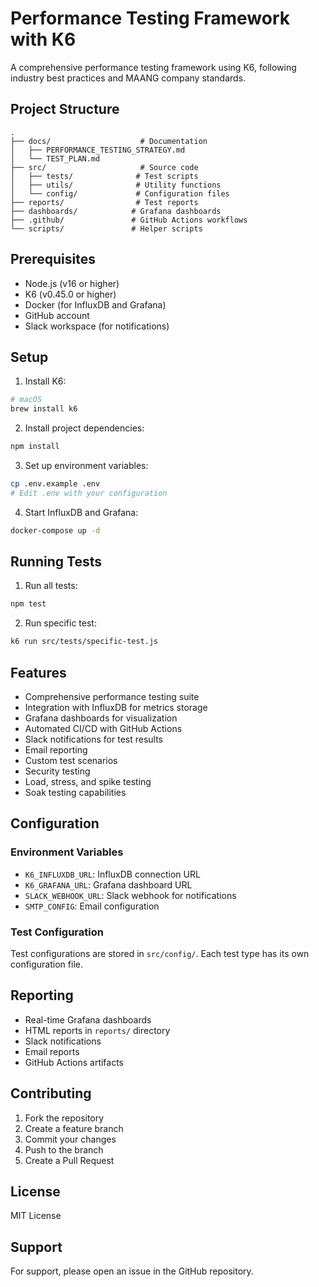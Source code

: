# Performance Testing Framework with K6

A comprehensive performance testing framework using K6, following industry best practices and MAANG company standards.

## Project Structure

```
.
├── docs/                    # Documentation
│   ├── PERFORMANCE_TESTING_STRATEGY.md
│   └── TEST_PLAN.md
├── src/                     # Source code
│   ├── tests/              # Test scripts
│   ├── utils/              # Utility functions
│   └── config/             # Configuration files
├── reports/                # Test reports
├── dashboards/            # Grafana dashboards
├── .github/               # GitHub Actions workflows
└── scripts/               # Helper scripts
```

## Prerequisites

- Node.js (v16 or higher)
- K6 (v0.45.0 or higher)
- Docker (for InfluxDB and Grafana)
- GitHub account
- Slack workspace (for notifications)

## Setup

1. Install K6:
```bash
# macOS
brew install k6
```

2. Install project dependencies:
```bash
npm install
```

3. Set up environment variables:
```bash
cp .env.example .env
# Edit .env with your configuration
```

4. Start InfluxDB and Grafana:
```bash
docker-compose up -d
```

## Running Tests

1. Run all tests:
```bash
npm test
```

2. Run specific test:
```bash
k6 run src/tests/specific-test.js
```

## Features

- Comprehensive performance testing suite
- Integration with InfluxDB for metrics storage
- Grafana dashboards for visualization
- Automated CI/CD with GitHub Actions
- Slack notifications for test results
- Email reporting
- Custom test scenarios
- Security testing
- Load, stress, and spike testing
- Soak testing capabilities

## Configuration

### Environment Variables

- `K6_INFLUXDB_URL`: InfluxDB connection URL
- `K6_GRAFANA_URL`: Grafana dashboard URL
- `SLACK_WEBHOOK_URL`: Slack webhook for notifications
- `SMTP_CONFIG`: Email configuration

### Test Configuration

Test configurations are stored in `src/config/`. Each test type has its own configuration file.

## Reporting

- Real-time Grafana dashboards
- HTML reports in `reports/` directory
- Slack notifications
- Email reports
- GitHub Actions artifacts

## Contributing

1. Fork the repository
2. Create a feature branch
3. Commit your changes
4. Push to the branch
5. Create a Pull Request

## License

MIT License

## Support

For support, please open an issue in the GitHub repository. 